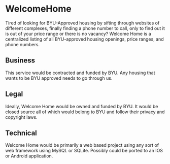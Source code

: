 # WelcomeHome

Tired of looking for BYU-Approved housing by sifting through websites of different complexes, finally finding a phone number to call, only to find out it is out of your price range or there is no vacancy? Welcome Home is a centralized listing of all BYU-approved housing openings, price ranges, and phone numbers.
 
## Business

This service would be contracted and funded by BYU. Any housing that wants to be BYU approved needs to go through us.
 
## Legal

Ideally, Welcome Home would be owned and funded by BYU. It would be closed source all of which would belong to BYU and follow their privacy and copyright laws.
 
## Technical

Welcome Home would be primarily a web based project using any sort of web framework using MySQL or SQLite. Possibly could be ported to an IOS or Android application.

